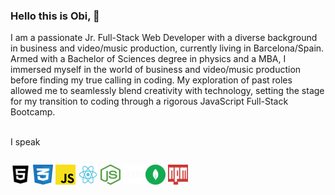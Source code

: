 ### Hello this is Obi, 👋

I am a passionate Jr. Full-Stack Web Developer with a diverse background in business and video/music production, currently living in Barcelona/Spain. <br>
          Armed with a Bachelor of Sciences degree in physics and a MBA, I immersed myself in the world of business and video/music production before 
          finding my true calling in coding. My exploration of past roles allowed me to seamlessly blend creativity with technology, setting 
          the stage for my transition to coding through a rigorous JavaScript Full-Stack Bootcamp.<br><br>

I speak 

<div style="display: flex; justify-content: space-between">

![HTML5](/images/tn_html5-bw.png)
![CSS](/images/tn_css-3-seeklogo.png)
![JS](/images/tn_javascript-js-seeklogo.png)
![REACT](/images/tn_react-seeklogo.png)
![NODE.JS](/images/tn_node-js-seeklogo.png)
![EXPRESS](/images/tn_express-js-seeklogo.png)
![MONGODB](/images/tn_mongodb-seeklogo.png)
![NPM](/images/tn_npm-node-package-manager-seeklogo.png)

</div>

<!--
**xxobenxx/xxobenxx** is a ✨ _special_ ✨ repository because its `README.md` (this file) appears on your GitHub profile.

Here are some ideas to get you started:

- 🔭 I’m currently working on ...
- 🌱 I’m currently learning ...
- 👯 I’m looking to collaborate on ...
- 🤔 I’m looking for help with ...
- 💬 Ask me about ...
- 📫 How to reach me: ...
- 😄 Pronouns: ...
- ⚡ Fun fact: ...
-->
